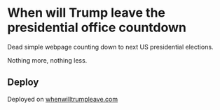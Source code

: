 # When will Trump leave the presidential office countdown

Dead simple webpage counting down to next US presidential elections.

Nothing more, nothing less.

## Deploy

Deployed on [whenwilltrumpleave.com](https://whenwilltrumpleave.com)
